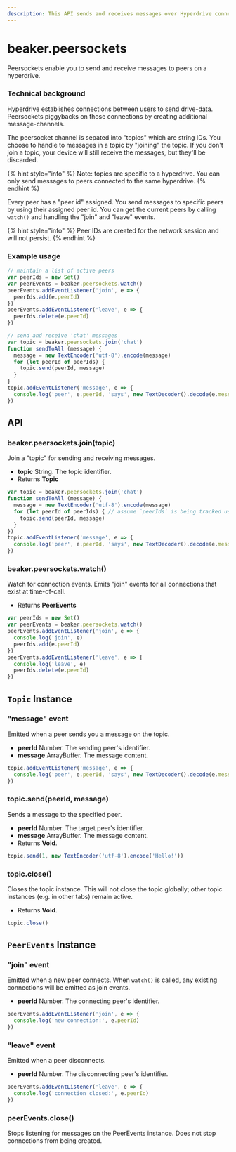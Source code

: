 ```yaml
---
description: This API sends and receives messages over Hyperdrive connections
---
```


# beaker.peersockets

Peersockets enable you to send and receive messages to peers on a hyperdrive.

### Technical background

Hyperdrive establishes connections between users to send drive-data. Peersockets piggybacks on those connections by creating additional message-channels.

The peersocket channel is sepated into "topics" which are string IDs. You choose to handle to messages in a topic by "joining" the topic. If you don't join a topic, your device will still receive the messages, but they'll be discarded.

{% hint style="info" %}
Note: topics are specific to a hyperdrive. You can only send messages to peers connected to the same hyperdrive.
{% endhint %}

Every peer has a "peer id" assigned. You send messages to specific peers by using their assigned peer id. You can get the current peers by calling `watch()` and handling the "join" and "leave" events.

{% hint style="info" %}
Peer IDs are created for the network session and will not persist.
{% endhint %}

### Example usage

```javascript
// maintain a list of active peers
var peerIds = new Set()
var peerEvents = beaker.peersockets.watch()
peerEvents.addEventListener('join', e => {
  peerIds.add(e.peerId)
})
peerEvents.addEventListener('leave', e => {
  peerIds.delete(e.peerId)
})

// send and receive 'chat' messages
var topic = beaker.peersockets.join('chat')
function sendToAll (message) {
  message = new TextEncoder('utf-8').encode(message)
  for (let peerId of peerIds) {
    topic.send(peerId, message)
  }
}
topic.addEventListener('message', e => {
  console.log('peer', e.peerId, 'says', new TextDecoder().decode(e.message))
})
```

## API

### beaker.peersockets.join\(topic\)

Join a "topic" for sending and receiving messages.

* **topic** String. The topic identifier.
* Returns **Topic**

```javascript
var topic = beaker.peersockets.join('chat')
function sendToAll (message) {
  message = new TextEncoder('utf-8').encode(message)
  for (let peerId of peerIds) { // assume `peerIds` is being tracked using watch()
    topic.send(peerId, message)
  }
})
topic.addEventListener('message', e => {
  console.log('peer', e.peerId, 'says', new TextDecoder().decode(e.message))
})
```

### beaker.peersockets.watch\(\)

Watch for connection events. Emits "join" events for all connections that exist at time-of-call.

* Returns **PeerEvents**

```javascript
var peerIds = new Set()
var peerEvents = beaker.peersockets.watch()
peerEvents.addEventListener('join', e => {
  console.log('join', e)
  peerIds.add(e.peerId)
})
peerEvents.addEventListener('leave', e => {
  console.log('leave', e)
  peerIds.delete(e.peerId)
})
```

## `Topic` Instance

### "message" event

Emitted when a peer sends you a message on the topic.

* **peerId** Number. The sending peer's identifier.
* **message** ArrayBuffer. The message content.

```javascript
topic.addEventListener('message', e => {
  console.log('peer', e.peerId, 'says', new TextDecoder().decode(e.message))
})
```

### topic.send\(peerId, message\)

Sends a message to the specified peer.

* **peerId** Number. The target peer's identifier.
* **message** ArrayBuffer. The message content.
* Returns **Void**.

```javascript
topic.send(1, new TextEncoder('utf-8').encode('Hello!'))
```

### topic.close\(\)

Closes the topic instance. This will not close the topic globally; other topic instances \(e.g. in other tabs\) remain active.

* Returns **Void**.

```javascript
topic.close()
```

## `PeerEvents` Instance

### "join" event

Emitted when a new peer connects. When `watch()` is called, any existing connections will be emitted as join events.

* **peerId** Number. The connecting peer's identifier.

```javascript
peerEvents.addEventListener('join', e => {
  console.log('new connection:', e.peerId)
})
```

### "leave" event

Emitted when a peer disconnects.

* **peerId** Number. The disconnecting peer's identifier.

```javascript
peerEvents.addEventListener('leave', e => {
  console.log('connection closed:', e.peerId)
})
```

### peerEvents.close\(\)

Stops listening for messages on the PeerEvents instance. Does not stop connections from being created.

